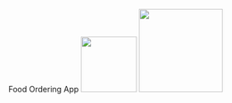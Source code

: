  Food Ordering App
 <img src="https://user-images.githubusercontent.com/77016128/188395590-93168dba-fb8a-4303-afd2-143d72c93046.PNG" width="100">
 <img src="https://user-images.githubusercontent.com/77016128/188395675-1ac7be35-24ce-4ade-9efe-f66a33966b86.PNG" width="150">

